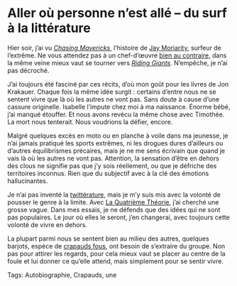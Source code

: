 # Aller où personne n’est allé &#8211; du surf à la littérature

Hier soir, j’ai vu [*Chasing Mavericks*](http://www.imdb.com/title/tt1629757/), l’histoire de [Jay Moriarity](http://fr.wikipedia.org/wiki/Jay_Moriarity), surfeur de l’extrême. Ne vous attendez pas à un chef-d’œuvre [bien au contraire](http://www.lemonde.fr/culture/article/2012/11/27/chasing-mavericks-plat-comme-une-planche-de-surf_1796090_3246.html), dans la même veine mieux vaut se tourner vers [*Riding Giants*](http://www.imdb.com/title/tt0389326/). N’empêche, je n’ai pas décroché.

J’ai toujours été fasciné par ces récits, d’où mon goût pour les livres de Jon Krakauer. Chaque fois la même idée surgit : certains d’entre nous ne se sentent vivre que là où les autres ne vont pas. Sans doute à cause d’une cassure originelle. Isabelle l’impute chez moi à ma naissance. Énorme bébé, j’ai manqué étouffer. Et nous avons revécu la même chose avec Timothée. La mort nous tenterait. Nous voudrions la défier, encore.

Malgré quelques excès en moto ou en planche à voile dans ma jeunesse, je n’ai jamais pratiqué les sports extrêmes, ni les drogues dures d’ailleurs ou d’autres équilibrismes précaires, mais je ne me sens écrivain que quand je vais là où les autres ne vont pas. Attention, la sensation d’être en dehors des clous ne signifie pas que j’y sois réellement, ou que je défriche des territoires inconnus. Rien que du subjectif avec à la clé des émotions hallucinantes.

Je n’ai pas inventé la [twittérature](/la-quatrieme-theorie/la-quatrieme-theorie-liens/), mais je m’y suis mis avec la volonté de pousser le genre à la limite. Avec [La Quatrième Théorie](/la-quatrieme-theorie/), j’ai cherché une grosse vague. Dans mes essais, je ne défends que des idées qui ne sont pas populaires. Le jour où elles le seront, j’en changerai, avec toujours cette volonté de vivre en dehors.

La plupart parmi nous se sentent bien au milieu des autres, quelques barjots, espèce de [crapauds fous](/tag/crapauds/), ont besoin de s’extraire du groupe. Non pas pour attirer les regards, pour cela mieux vaut se placer au centre de la foule et lui donner ce qu’elle attend, mais simplement pour se sentir vivre.

Tags: Autobiographie, Crapauds, une